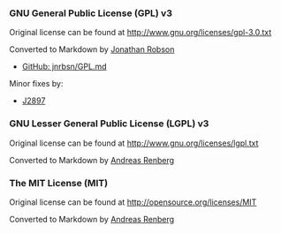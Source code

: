 
### GNU General Public License (GPL) v3

Original license can be found at <http://www.gnu.org/licenses/gpl-3.0.txt>

Converted to Markdown by [Jonathan Robson](https://github.com/jnrbsn)
 - [GitHub: jnrbsn/GPL.md](https://gist.github.com/jnrbsn/708961)

Minor fixes by:
 - [J2897](https://github.com/J2897)

### GNU Lesser General Public License (LGPL) v3

Original license can be found at <http://www.gnu.org/licenses/lgpl.txt>

Converted to Markdown by [Andreas Renberg](http://www.IQAndreas.com/)

### The MIT License (MIT)

Original license can be found at <http://opensource.org/licenses/MIT>

Converted to Markdown by [Andreas Renberg](http://www.IQAndreas.com/)





